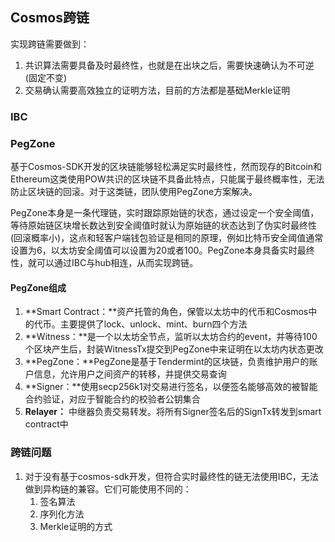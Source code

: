## Cosmos跨链



实现跨链需要做到：

1. 共识算法需要具备及时最终性，也就是在出块之后，需要快速确认为不可逆(固定不变)
2. 交易确认需要高效独立的证明方法，目前的方法都是基础Merkle证明



### IBC

### PegZone

基于Cosmos-SDK开发的区块链能够轻松满足实时最终性，然而现存的Bitcoin和Ethereum这类使用POW共识的区块链不具备此特点，只能属于最终概率性，无法防止区块链的回滚。对于这类链，团队使用PegZone方案解决。

PegZone本身是一条代理链，实时跟踪原始链的状态，通过设定一个安全阈值，等待原始链区块增长数达到安全阈值时就认为原始链的状态达到了伪实时最终性(回滚概率小)，这点和轻客户端钱包验证是相同的原理，例如比特币安全阈值通常设置为6，以太坊安全阈值可以设置为20或者100。PegZone本身具备实时最终性，就可以通过IBC与hub相连，从而实现跨链。

#### PegZone组成

1. **Smart Contract：**资产托管的角色，保管以太坊中的代币和Cosmos中的代币。主要提供了lock、unlock、mint、burn四个方法
2. **Witness：**是一个以太坊全节点，监听以太坊合约的event，并等待100个区块产生后，封装WitnessTx提交到PegZone中来证明在以太坊内状态更改
3. **PegZone：**PegZone是基于Tendermint的区块链，负责维护用户的账户信息，允许用户之间资产的转移，并提供交易查询
4. **Signer：**使用secp256k1对交易进行签名，以便签名能够高效的被智能合约验证，对应于智能合约的校验者公钥集合
5. **Relayer：** 中继器负责交易转发。将所有Signer签名后的SignTx转发到smart contract中



### 跨链问题

1. 对于没有基于cosmos-sdk开发，但符合实时最终性的链无法使用IBC，无法做到异构链的兼容。它们可能使用不同的：
   1. 签名算法
   2. 序列化方法
   3. Merkle证明的方式